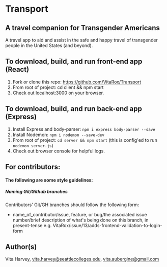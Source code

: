# Transport

## A travel companion for Transgender Americans
A travel app to aid and assist in the safe and happy travel of transgender people in the United States (and beyond).

## To download, build, and run front-end app (React)
1. Fork or clone this repo: https://github.com/VitaRox/Transport
2. From root of project: cd client && npm start
3. Check out localhost:3000 on your browser.


## To download, build, and run back-end app (Express)
1. Install Express and body-parser: `npm i express body-parser --save`
2. Install Nodemon: `npm i nodemon --save-dev`
3. From root of project: `cd server && npm start` (this is config'ed to run `nodemon server.js`)
4. Check out browser console for helpful logs.

## For contributors:
#### The following are some style guidelines:
##### Naming Git/Github branches
Contributors' Git/GH branches should follow the following form:
- name_of_contributor/issue, feature, or bug/the associated issue number/brief description of what's being done on this branch, in present-tense
e.g. VitaRox/issue/13/adds-frontend-validation-to-login-form

## Author(s)
Vita Harvey, <vita.harvey@seattlecolleges.edu>, <vita.aubergine@gmail.com>
